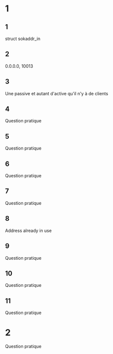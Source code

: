 # 1

## 1

struct sokaddr_in

## 2

0.0.0.0, 10013

## 3

Une passive et autant d'active qu'il n'y à de clients

## 4

Question pratique

## 5

Question pratique

## 6

Question pratique

## 7

Question pratique

## 8

Address already in use

## 9

Question pratique

## 10

Question pratique

## 11

Question pratique

# 2

Question pratique

